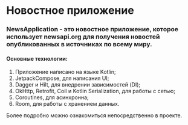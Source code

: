 # Новостное приложение

### NewsApplication - это новостное приложение, которое использует newsapi.org для получения новостей опубликованных в источниках по всему миру.
#### Основные технологии:
 1. Приложение написано на языке Kotlin;
 2. JetpackCompose, для написания UI;
 3. Dagger и Hilt, для внедрении зависимостей (DI);
 4. OkHttp, Retrofit, Coil и Kotlin Serialization, для работы с сетью;
 5. Coroutines, для асинхронна;
 6. Room, для работы с хранением данных.

Более подробно можно ознакомиться непосредственно в проекте.
